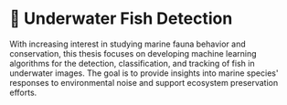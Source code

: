# 🐠 Underwater Fish Detection
With increasing interest in studying marine fauna behavior and conservation, this thesis focuses on developing machine learning algorithms for the detection, classification, and tracking of fish in underwater images. The goal is to provide insights into marine species' responses to environmental noise and support ecosystem preservation efforts.
